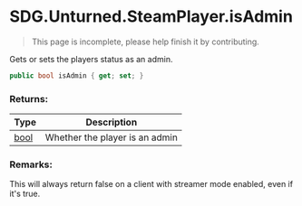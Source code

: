 # SDG.Unturned.SteamPlayer.isAdmin

> This page is incomplete, please help finish it by contributing.

Gets or sets the players status as an admin.

```C#
public bool isAdmin { get; set; }
```

### Returns:

Type | Description
------------ | -------------
[bool](https://docs.microsoft.com/en-us/dotnet/api/system.boolean?view=netframework-3.5) | Whether the player is an admin

### Remarks:
This will always return false on a client with streamer mode enabled, even if it's true.
